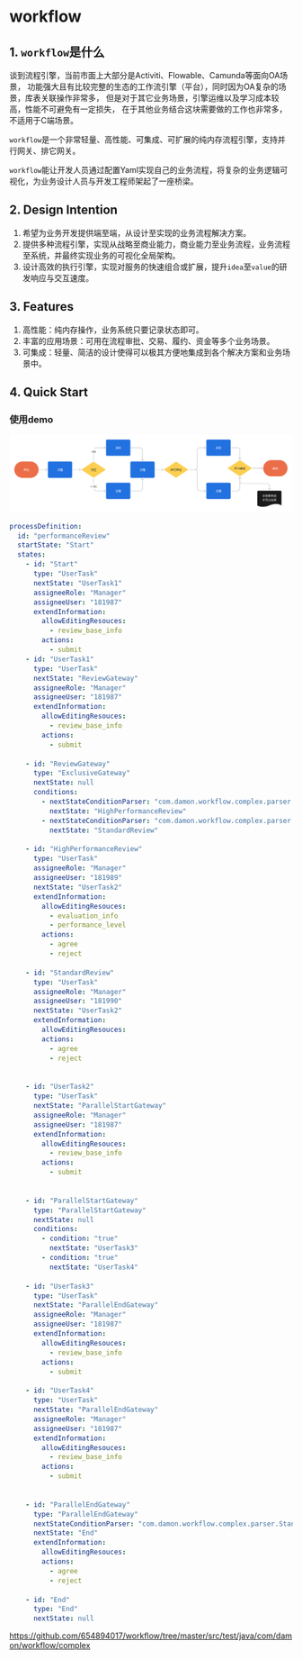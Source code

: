 # workflow

## 1. `workflow`是什么

谈到流程引擎，当前市面上大部分是Activiti、Flowable、Camunda等面向OA场景，
功能强大且有比较完整的生态的工作流引擎（平台），同时因为OA复杂的场景，库表关联操作非常多，
但是对于其它业务场景，引擎运维以及学习成本较高，性能不可避免有一定损失，
在于其他业务结合这块需要做的工作也非常多，不适用于C端场景。

`workflow`是一个非常轻量、高性能、可集成、可扩展的纯内存流程引擎，支持并行网关、排它网关。

`workflow`能让开发人员通过配置Yaml实现自己的业务流程，将复杂的业务逻辑可视化，为业务设计人员与开发工程师架起了一座桥梁。

## 2. Design Intention

1. 希望为业务开发提供端至端，从设计至实现的业务流程解决方案。
2. 提供多种流程引擎，实现从战略至商业能力，商业能力至业务流程，业务流程至系统，并最终实现业务的可视化全局架构。
3. 设计高效的执行引擎，实现对服务的快速组合或扩展，提升`idea`至`value`的研发响应与交互速度。

## 3. Features

1. 高性能：纯内存操作，业务系统只要记录状态即可。
2. 丰富的应用场景：可用在流程审批、交易、履约、资金等多个业务场景。
3. 可集成：轻量、简洁的设计使得可以极其方便地集成到各个解决方案和业务场景中。

## 4. Quick Start

### 使用demo

![复杂流程](images/WorkflowComplex.png)

```YAML
processDefinition:
  id: "performanceReview"
  startState: "Start"
  states:
    - id: "Start"
      type: "UserTask"
      nextState: "UserTask1"
      assigneeRole: "Manager"
      assigneeUser: "181987"
      extendInformation:
        allowEditingResouces:
          - review_base_info
        actions:
          - submit
    - id: "UserTask1"
      type: "UserTask"
      nextState: "ReviewGateway"
      assigneeRole: "Manager"
      assigneeUser: "181987"
      extendInformation:
        allowEditingResouces:
          - review_base_info
        actions:
          - submit

    - id: "ReviewGateway"
      type: "ExclusiveGateway"
      nextState: null
      conditions:
        - nextStateConditionParser: "com.damon.workflow.complex.parser.HighPerformanceReviewConditionParser"
          nextState: "HighPerformanceReview"
        - nextStateConditionParser: "com.damon.workflow.complex.parser.StandardReviewConditionParser"
          nextState: "StandardReview"

    - id: "HighPerformanceReview"
      type: "UserTask"
      assigneeRole: "Manager"
      assigneeUser: "181989"
      nextState: "UserTask2"
      extendInformation:
        allowEditingResouces:
          - evaluation_info
          - performance_level
        actions:
          - agree
          - reject

    - id: "StandardReview"
      type: "UserTask"
      assigneeRole: "Manager"
      assigneeUser: "181990"
      nextState: "UserTask2"
      extendInformation:
        allowEditingResouces:
        actions:
          - agree
          - reject


    - id: "UserTask2"
      type: "UserTask"
      nextState: "ParallelStartGateway"
      assigneeRole: "Manager"
      assigneeUser: "181987"
      extendInformation:
        allowEditingResouces:
          - review_base_info
        actions:
          - submit


    - id: "ParallelStartGateway"
      type: "ParallelStartGateway"
      nextState: null
      conditions:
        - condition: "true"
          nextState: "UserTask3"
        - condition: "true"
          nextState: "UserTask4"

    - id: "UserTask3"
      type: "UserTask"
      nextState: "ParallelEndGateway"
      assigneeRole: "Manager"
      assigneeUser: "181987"
      extendInformation:
        allowEditingResouces:
          - review_base_info
        actions:
          - submit

    - id: "UserTask4"
      type: "UserTask"
      nextState: "ParallelEndGateway"
      assigneeRole: "Manager"
      assigneeUser: "181987"
      extendInformation:
        allowEditingResouces:
          - review_base_info
        actions:
          - submit


    - id: "ParallelEndGateway"
      type: "ParallelEndGateway"
      nextStateConditionParser: "com.damon.workflow.complex.parser.StandardReviewConditionParser"
      nextState: "End"
      extendInformation:
        allowEditingResouces:
        actions:
          - agree
          - reject

    - id: "End"
      type: "End"
      nextState: null
```

https://github.com/654894017/workflow/tree/master/src/test/java/com/damon/workflow/complex

